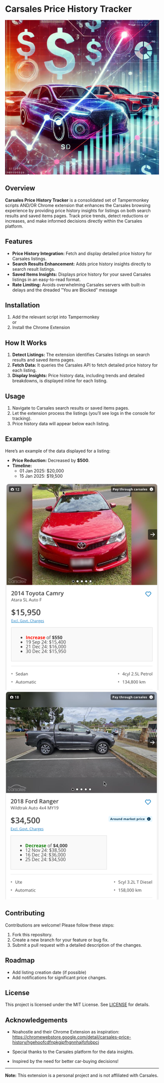 # Carsales Price History Tracker  

![Carsales Price History Tracker](./assets/cs-logo.png)  

## Overview  

**Carsales Price History Tracker** is a consolidated set of Tampermonkey scripts AND/OR Chrome extension that enhances the Carsales browsing experience by providing price history insights for listings on both search results and saved items pages. Track price trends, detect reductions or increases, and make informed decisions directly within the Carsales platform.  

## Features  

- **Price History Integration:** Fetch and display detailed price history for Carsales listings.  
- **Search Results Enhancement:** Adds price history insights directly to search result listings.  
- **Saved Items Insights:** Displays price history for your saved Carsales listings in an easy-to-read format.  
- **Rate Limiting:** Avoids overwhelming Carsales servers with built-in delays and the dreaded "You are Blocked" message  

## Installation  

1. Add the relevant script into Tampermonkey<br>
or
2. Install the Chrome Extension



## How It Works  

1. **Detect Listings:** The extension identifies Carsales listings on search results and saved items pages.  
2. **Fetch Data:** It queries the Carsales API to fetch detailed price history for each listing.  
3. **Display Insights:** Price history data, including trends and detailed breakdowns, is displayed inline for each listing.  

## Usage  

1. Navigate to Carsales search results or saved items pages.  
2. Let the extension process the listings (you’ll see logs in the console for tracking).  
3. Price history data will appear below each listing.  

## Example  

Here’s an example of the data displayed for a listing:  

- **Price Reduction:** Decreased by **$500**.  
- **Timeline:**  
  - 01 Jan 2025: $20,000  
  - 15 Jan 2025: $19,500  

![Carsales Price History Tracker](./assets/increase.png)  
![Carsales Price History Tracker](./assets/decrease.png)  

## Contributing  

Contributions are welcome! Please follow these steps:  

1. Fork this repository.  
2. Create a new branch for your feature or bug fix.  
3. Submit a pull request with a detailed description of the changes.  

## Roadmap  

- Add listing creation date (if possible)  
- Add notifications for significant price changes.  

## License  

This project is licensed under the MIT License. See [LICENSE](./LICENSE) for details.  

## Acknowledgements  

- Noahostle and their Chrome Extension as inspiration: https://chromewebstore.google.com/detail/carsales-price-history/hgehoofcdfnpkgjpfhgnnhajfofobpcj

- Special thanks to the Carsales platform for the data insights.  
- Inspired by the need for better car-buying decisions!  

---  

**Note:** This extension is a personal project and is not affiliated with Carsales.  
